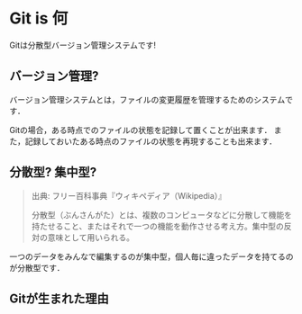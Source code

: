 # Git is 何

Gitは分散型バージョン管理システムです!

## バージョン管理?

バージョン管理システムとは，ファイルの変更履歴を管理するためのシステムです．

Gitの場合，ある時点でのファイルの状態を記録して置くことが出来ます．
また，記録しておいたある時点のファイルの状態を再現することも出来ます．

## 分散型? 集中型?

>出典: フリー百科事典『ウィキペディア（Wikipedia）』
>
>分散型（ぶんさんがた）とは、複数のコンピュータなどに分散して機能を持たせること、またはそれで一つの機能を動作させる考え方。集中型の反対の意味として用いられる。 
>

一つのデータをみんなで編集するのが集中型，個人毎に違ったデータを持てるのが分散型です．



## Gitが生まれた理由




